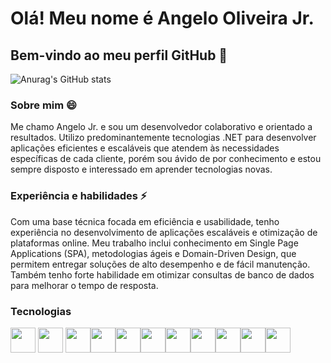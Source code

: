 # Olá! Meu nome é Angelo Oliveira Jr.

## Bem-vindo ao meu perfil GitHub 👋

![Anurag's GitHub stats](https://github-readme-stats.vercel.app/api?username=angelojrdev&hide=prs,issues,contribs&show_icons=true&theme=blue_navy)

### Sobre mim 😄

Me chamo Angelo Jr. e sou um desenvolvedor colaborativo e orientado a resultados. Utilizo predominantemente tecnologias .NET para desenvolver aplicações eficientes e escaláveis que atendem às necessidades específicas de cada cliente, porém sou ávido de por conhecimento e estou sempre disposto e interessado em aprender tecnologias novas.

### Experiência e habilidades ⚡

Com uma base técnica focada em eficiência e usabilidade, tenho experiência no desenvolvimento de aplicações escaláveis e otimização de plataformas online. Meu trabalho inclui conhecimento em Single Page Applications (SPA), metodologias ágeis e Domain-Driven Design, que permitem entregar soluções de alto desempenho e de fácil manutenção. Também tenho forte habilidade em otimizar consultas de banco de dados para melhorar o tempo de resposta.

### Tecnologias

<img src="https://cdn.jsdelivr.net/gh/devicons/devicon/icons/html5/html5-original.svg" width="40" height="40"/> <img src="https://cdn.jsdelivr.net/gh/devicons/devicon/icons/css3/css3-original.svg" width="40" height="40"/>
<img src="https://cdn.jsdelivr.net/gh/devicons/devicon/icons/javascript/javascript-original.svg" width="40" height="40"/><img src="https://cdn.jsdelivr.net/gh/devicons/devicon/icons/csharp/csharp-original.svg" width="40" height="40"/><img src="https://cdn.jsdelivr.net/gh/devicons/devicon/icons/dotnetcore/dotnetcore-original.svg" width="40" height="40"/><img src="https://cdn.jsdelivr.net/gh/devicons/devicon/icons/azuredevops/azuredevops-original.svg" width="40" height="40"/><img src="https://cdn.jsdelivr.net/gh/devicons/devicon/icons/docker/docker-original.svg" width="40" height="40" /><img src="https://cdn.jsdelivr.net/gh/devicons/devicon/icons/react/react-original.svg" width="40" height="40" /><img src="https://cdn.jsdelivr.net/gh/devicons/devicon/icons/angularjs/angularjs-original.svg" width="40" height="40" /><img src="https://cdn.jsdelivr.net/gh/devicons/devicon/icons/vuejs/vuejs-original.svg" width="40" height="40" /><img src="https://cdn.jsdelivr.net/gh/devicons/devicon/icons/nodejs/nodejs-plain.svg" width="40" height="40" />
